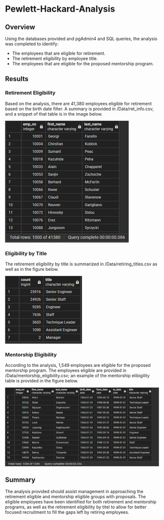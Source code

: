 # Pewlett-Hackard-Analysis
## Overview
Using the databases provided and pgAdmin4 and SQL queries, the analysis was completed to identify:
* The employees that are eligible for retirement.
* The retirement eligibility by employee title.
* The employees that are eligible for the proposed mentorship program.

## Results
### Retirement Eligibility
Based on the analysis, there are 41,380 employees eligible for retirement based on the birth date filter. A summary is provided in /Data/ret_info.csv, and a snippet of that table is in the image below.

![image](/resources/Ret_info.png)

### Eligibility by Title
The retirement eligibility by title is summarized in /Data/retiring_titles.csv as well as in the figure below.

![image](/resources/Ret_titles.png)

### Mentorship Eligibility
According to the analysis, 1,549 employees are eligible for the proposed mentorship program. The employees eligible are provided in /Data/mentorship_eligibility.csv; an example of the mentorship elibigility table is provided in the figure below.

![image](/resources/Mentor_eligible.png)

## Summary
The analysis provided should assist management in approaching the retirement eligible and mentorship eligible groups with proposals. The eligible employees have been identified for both retirement and mentorship programs, as well as the retirement eligibility by titel to allow for better focused recruitment to fill the gaps left by retiring employees. 
